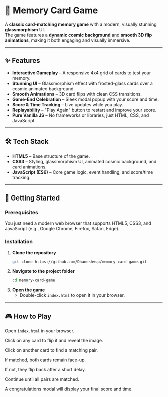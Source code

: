# 🧠 Memory Card Game

A **classic card-matching memory game** with a modern, visually stunning **glassmorphism** UI.  
The game features a **dynamic cosmic background** and **smooth 3D flip animations**, making it both engaging and visually immersive.

---

## ✨ Features

- **Interactive Gameplay** – A responsive 4x4 grid of cards to test your memory.
- **Stunning UI** – Glassmorphism effect with frosted-glass cards over a cosmic animated background.
- **Smooth Animations** – 3D card flips with clean CSS transitions.
- **Game-End Celebration** – Sleek modal popup with your score and time.
- **Score & Time Tracking** – Live updates while you play.
- **Replayability** – "Play Again" button to restart and improve your score.
- **Pure Vanilla JS** – No frameworks or libraries, just HTML, CSS, and JavaScript.

---

## 🛠️ Tech Stack

- **HTML5** – Base structure of the game.
- **CSS3** – Styling, glassmorphism UI, animated cosmic background, and card animations.
- **JavaScript (ES6)** – Core game logic, event handling, and score/time tracking.

---

## 🚀 Getting Started

### **Prerequisites**
You just need a modern web browser that supports HTML5, CSS3, and JavaScript (e.g., Google Chrome, Firefox, Safari, Edge).

### **Installation**
1. **Clone the repository**
   ```bash
   git clone https://github.com/Dhaneshvsp/memory-card-game.git
   ```
2. **Navigate to the project folder**
   ```bash
   cd memory-card-game
   ```
3. **Open the game**
   - Double-click `index.html` to open it in your browser.

---

## 🎮 How to Play
Open `index.html` in your browser.

Click on any card to flip it and reveal the image.

Click on another card to find a matching pair.

If matched, both cards remain face-up.

If not, they flip back after a short delay.

Continue until all pairs are matched.

A congratulations modal will display your final score and time.
